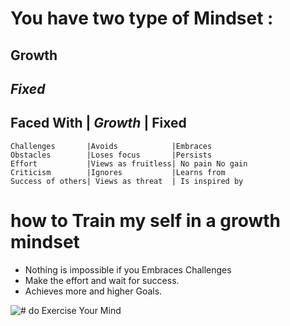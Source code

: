 # You have two type of Mindset : 
## **Growth**
## *Fixed*
## Faced With              |  *Growth*            | **Fixed**
                                                      
	Challenges       |Avoids            |Embraces
	Obstacles        |Loses focus       |Persists
	Effort           |Views as fruitless| No pain No gain
	Criticism        |Ignores           |Learns from
	Success of others| Views as threat  | Is inspired by

# how to Train my self in a growth mindset
- Nothing is impossible if you Embraces Challenges
- Make the effort and wait for success.
- Achieves more and higher Goals.
 

![# do Exercise Your Mind](https://www.ntaskmanager.com/wp-content/uploads/2019/05/fixed-vs-growth-mindset-blog-header-2.png)



